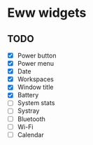 # Eww widgets

## TODO

- [x] Power button
- [x] Power menu
- [x] Date
- [x] Workspaces
- [x] Window title
- [x] Battery
- [ ] System stats
- [ ] Systray
- [ ] Bluetooth
- [ ] Wi-Fi
- [ ] Calendar
